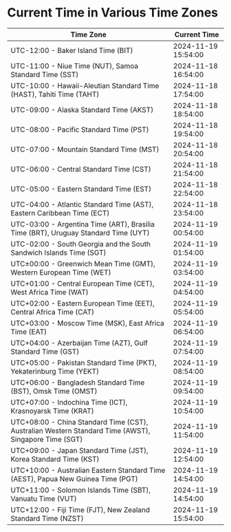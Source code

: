 # Current Time in Various Time Zones

| Time Zone | Current Time |
|-----------|--------------|
| UTC-12:00 - Baker Island Time (BIT) | 2024-11-19 15:54:00 |
| UTC-11:00 - Niue Time (NUT), Samoa Standard Time (SST) | 2024-11-18 16:54:00 |
| UTC-10:00 - Hawaii-Aleutian Standard Time (HAST), Tahiti Time (TAHT) | 2024-11-18 17:54:00 |
| UTC-09:00 - Alaska Standard Time (AKST) | 2024-11-18 18:54:00 |
| UTC-08:00 - Pacific Standard Time (PST) | 2024-11-18 19:54:00 |
| UTC-07:00 - Mountain Standard Time (MST) | 2024-11-18 20:54:00 |
| UTC-06:00 - Central Standard Time (CST) | 2024-11-18 21:54:00 |
| UTC-05:00 - Eastern Standard Time (EST) | 2024-11-18 22:54:00 |
| UTC-04:00 - Atlantic Standard Time (AST), Eastern Caribbean Time (ECT) | 2024-11-18 23:54:00 |
| UTC-03:00 - Argentina Time (ART), Brasília Time (BRT), Uruguay Standard Time (UYT) | 2024-11-19 00:54:00 |
| UTC-02:00 - South Georgia and the South Sandwich Islands Time (SGT) | 2024-11-19 01:54:00 |
| UTC±00:00 - Greenwich Mean Time (GMT), Western European Time (WET) | 2024-11-19 03:54:00 |
| UTC+01:00 - Central European Time (CET), West Africa Time (WAT) | 2024-11-19 04:54:00 |
| UTC+02:00 - Eastern European Time (EET), Central Africa Time (CAT) | 2024-11-19 05:54:00 |
| UTC+03:00 - Moscow Time (MSK), East Africa Time (EAT) | 2024-11-19 06:54:00 |
| UTC+04:00 - Azerbaijan Time (AZT), Gulf Standard Time (GST) | 2024-11-19 07:54:00 |
| UTC+05:00 - Pakistan Standard Time (PKT), Yekaterinburg Time (YEKT) | 2024-11-19 08:54:00 |
| UTC+06:00 - Bangladesh Standard Time (BST), Omsk Time (OMST) | 2024-11-19 09:54:00 |
| UTC+07:00 - Indochina Time (ICT), Krasnoyarsk Time (KRAT) | 2024-11-19 10:54:00 |
| UTC+08:00 - China Standard Time (CST), Australian Western Standard Time (AWST), Singapore Time (SGT) | 2024-11-19 11:54:00 |
| UTC+09:00 - Japan Standard Time (JST), Korea Standard Time (KST) | 2024-11-19 12:54:00 |
| UTC+10:00 - Australian Eastern Standard Time (AEST), Papua New Guinea Time (PGT) | 2024-11-19 14:54:00 |
| UTC+11:00 - Solomon Islands Time (SBT), Vanuatu Time (VUT) | 2024-11-19 14:54:00 |
| UTC+12:00 - Fiji Time (FJT), New Zealand Standard Time (NZST) | 2024-11-19 15:54:00 |
